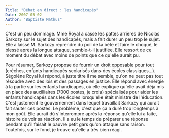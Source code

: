 ```yaml
---
Title: "Débat en direct : les handicapés"
Date: 2007-05-02
Author: "Baptiste Mathus"
---
```




C'est un peu dommage. Mme Royal a cassé les pattes arrières de Nicolas
Sarkozy sur le sujet des handicapés, mais a fait durer un peu trop le
sujet. Elle a laissé M. Sarkozy reprendre du poil de la bête et faire le
choqué, le blessé après la longue attaque, semble-t-il justifiée. Elle
ressort de ce moment du débat avec moins de points que ce qu'elle aurait
pu.

Pour résumer, Sarkozy propose de fournir un droit opposable pour tout
(crèches, enfants handicapés scolarisés dans des écoles classiques...).
Ségolène Royal lui répond, à juste titre il me semble, qu'on ne peut pas
tout résoudre avec des lois et des passages en justice. Elle répond avec
énergie à la partie sur les enfants handicapés, où elle explique qu'elle
avait déjà mis en place des auxilliaires (7000 postes, je crois)
spécialisés pour aider les enfants handicapés dans les écoles
lorsqu'elle était ministre de l'éducation. C'est justement le
gouvernement dans lequel travaillait Sarkozy qui aurait fait sauter ces
postes. Le problème, c'est que ça a duré trop longtemps à mon goût. Elle
aurait dû s'interrompre après la réponse qu'elle lui a faite, histoire
de voir sa réaction. Il a eu le temps de préparer une réponse pendant
qu'il faisait le pauvre petit gars qu'on attaque sans raison. Toutefois,
sur le fond, je trouve qu'elle a très bien réagi.

